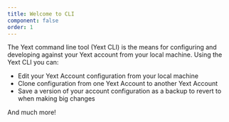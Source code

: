 ```yaml
---
title: Welcome to CLI
component: false
order: 1
---
```


The Yext command line tool (Yext CLI) is the means for configuring and developing against your Yext account from your local machine. Using the Yext CLI you can:

* Edit your Yext Account configuration from your local machine
* Clone configuration from one Yext Account to another Yext Account
* Save a version of your account configuration as a backup to revert to when making big changes

And much more!

